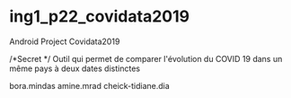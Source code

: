 # ing1_p22_covidata2019
Android Project Covidata2019

/*Secret */
Outil qui permet de comparer l'évolution du COVID 19 dans
un même pays à deux dates distinctes

bora.mindas
amine.mrad
cheick-tidiane.dia
